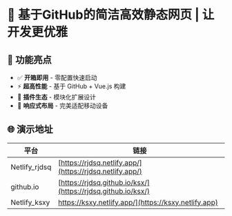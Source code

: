 # 🌟 基于GitHub的简洁高效静态网页 | 让开发更优雅  

## 🚀 功能亮点  
- ✅ **开箱即用** - 零配置快速启动  
- ⚡ **超高性能** - 基于 GitHub + Vue.js 构建  
- 🔌 **插件生态** - 模块化扩展设计  
- 📱 **响应式布局** - 完美适配移动设备  


## 🌐 演示地址  
| 平台       | 链接                          |  
|------------|-----------------------------|  
| Netlify_rjdsq    | [https://rjdsq.netlify.app/](https://rjdsq.netlify.app/)   |  
| github.io    | [https://rjdsq.github.io/ksx/](https://rjdsq.github.io/ksx/)   |
| Netlify_ksxy    | https://ksxy.netlify.app/](https://ksxy.netlify.app)   |  


